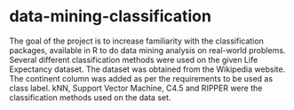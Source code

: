 # data-mining-classification
The goal of the project is to increase familiarity with the classification packages, available in R to do data mining analysis on real-world problems. Several different classification methods were used on the given Life Expectancy dataset. The dataset was obtained from the Wikipedia website. The continent column was added as per the requirements to be used as class label. kNN, Support Vector Machine, C4.5 and RIPPER were the classification methods used on the data set.
